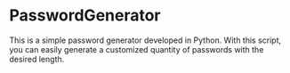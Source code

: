 # PasswordGenerator
This is a simple password generator developed in Python. With this script, you can easily generate a customized quantity of passwords with the desired length.
